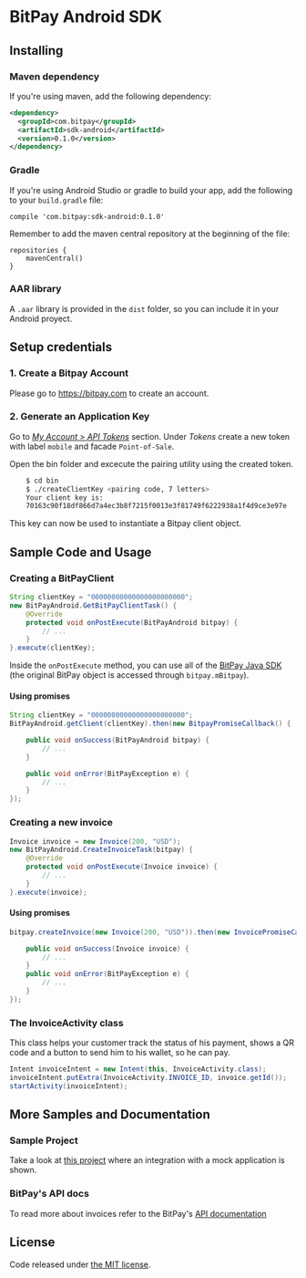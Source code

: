 # BitPay Android SDK

## Installing

### Maven dependency

If you're using maven, add the following dependency:
```xml
<dependency>
  <groupId>com.bitpay</groupId>
  <artifactId>sdk-android</artifactId>
  <version>0.1.0</version>
</dependency>
```

### Gradle

If you're using Android Studio or gradle to build your app, add the following
to your `build.gradle` file:

    compile 'com.bitpay:sdk-android:0.1.0'

Remember to add the maven central repository at the beginning of the file:

    repositories {
        mavenCentral()
    }

### AAR library

A `.aar` library is provided in the `dist` folder, so you can include it in your Android proyect.

## Setup credentials

### 1. Create a Bitpay Account
Please go to https://bitpay.com to create an account.

### 2. Generate an Application Key

Go to [*My Account* > *API Tokens*](https://bitpay.com/api-tokens) section. Under *Tokens* create a new token with label `mobile` and facade `Point-of-Sale`.

Open the bin folder and excecute the pairing utility using the created token.
```bash
    $ cd bin
    $ ./createClientKey <pairing code, 7 letters>
    Your client key is:
    70163c90f18df866d7a4ec3b8f7215f0013e3f81749f6222938a1f4d9ce3e97e
```
This key can now be used to instantiate a Bitpay client object.

## Sample Code and Usage

### Creating a BitPayClient
```java
String clientKey = "00000000000000000000000";
new BitPayAndroid.GetBitPayClientTask() {
    @Override
    protected void onPostExecute(BitPayAndroid bitpay) {
        // ...
    }
}.execute(clientKey);
```

Inside the `onPostExecute` method, you can use all of the [BitPay Java SDK](https://github.com/unChaz/BitPayJavaClient)
(the original BitPay object is accessed through `bitpay.mBitpay`).

#### Using promises
```java
String clientKey = "00000000000000000000000";
BitPayAndroid.getClient(clientKey).then(new BitpayPromiseCallback() {

    public void onSuccess(BitPayAndroid bitpay) {
        // ...
    }

    public void onError(BitPayException e) {
        // ...
    }
});
```

### Creating a new invoice
```java
Invoice invoice = new Invoice(200, "USD");
new BitPayAndroid.CreateInvoiceTask(bitpay) {
    @Override
    protected void onPostExecute(Invoice invoice) {
        // ...
    }
}.execute(invoice);
```

#### Using promises
```java
bitpay.createInvoice(new Invoice(200, "USD")).then(new InvoicePromiseCallback() {

    public void onSuccess(Invoice invoice) {
        // ...
    }
    public void onError(BitPayException e) {
        // ...
    }
});
```

### The InvoiceActivity class

This class helps your customer track the status of his payment, shows a QR
code and a button to send him to his wallet, so he can pay.
```java
Intent invoiceIntent = new Intent(this, InvoiceActivity.class);
invoiceIntent.putExtra(InvoiceActivity.INVOICE_ID, invoice.getId());
startActivity(invoiceIntent);
```

## More Samples and Documentation

### Sample Project
Take a look at [this project](https://github.com/eordano/bitpay-android-sample)
where an integration with a mock application is shown.

### BitPay's API docs
To read more about invoices refer to the BitPay's [API documentation](https://test.bitpay.com/downloads/bitpayApi.pdf)


## License

Code released under [the MIT license](https://github.com/bitpay/bitcore/blob/master/LICENSE).
